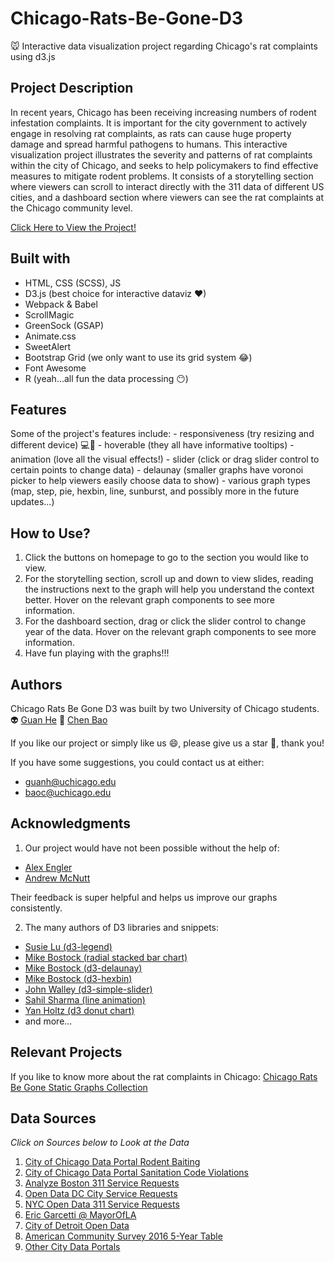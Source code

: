 # Chicago-Rats-Be-Gone-D3
🐭 Interactive data visualization project regarding Chicago's rat complaints using d3.js

## Project Description
In recent years, Chicago has been receiving increasing numbers of rodent infestation complaints. It is important for the city government to actively engage in resolving rat complaints, as rats can cause huge property damage and spread harmful pathogens to humans. This interactive visualization project illustrates the severity and patterns of rat complaints within the city of Chicago, and seeks to help policymakers to find effective measures to mitigate rodent problems. It consists of a storytelling section where viewers can scroll to interact directly with the 311 data of different US cities, and a dashboard section where viewers can see the rat complaints at the Chicago community level.

<a href="https://data-driven-dorks.github.io/Chicago-Rats-Be-Gone-Homepage/index.html">Click Here to View the Project!</a>

## Built with
- HTML, CSS (SCSS), JS
- D3.js (best choice for interactive dataviz ❤)
- Webpack & Babel
- ScrollMagic
- GreenSock (GSAP)
- Animate.css
- SweetAlert
- Bootstrap Grid (we only want to use its grid system 😂)
- Font Awesome
- R (yeah...all fun the data processing 😶)

## Features
Some of the project's features include:
    - responsiveness (try resizing and different device) 💻📱
    - hoverable (they all have informative tooltips)
    - animation (love all the visual effects!)
    - slider (click or drag slider control to certain points to change data)
    - delaunay (smaller graphs have voronoi picker to help viewers easily choose data to show)
    - various graph types (map, step, pie, hexbin, line, sunburst, and possibly more in the future updates...)

## How to Use?
1. Click the buttons on homepage to go to the section you would like to view.
2. For the storytelling section, scroll up and down to view slides, reading the instructions next to the graph will help you understand the context better. Hover on the relevant graph components to see more information.
3. For the dashboard section, drag or click the slider control to change year of the data. Hover on the relevant graph components to see more information.
4. Have fun playing with the graphs!!!

## Authors
Chicago Rats Be Gone D3 was built by two University of Chicago students.
👽 <a href="https://github.com/heguanelvis">Guan He</a>
👻 <a href="https://github.com/AaaChenBao">Chen Bao</a>

If you like our project or simply like us 😄, please give us a star 🌟, thank you!

If you have some suggestions, you could contact us at either:
- guanh@uchicago.edu
- baoc@uchicago.edu

## Acknowledgments
1. Our project would have not been possible without the help of:
- <a href="https://github.com/alexcengler">Alex Engler</a>
- <a href="https://github.com/mcnuttandrew">Andrew McNutt</a>

Their feedback is super helpful and helps us improve our graphs consistently.

2. The many authors of D3 libraries and snippets:
- <a href="https://d3-legend.susielu.com/">Susie Lu (d3-legend)</a>
- <a href="https://observablehq.com/@d3/radial-stacked-bar-chart">Mike Bostock (radial stacked bar chart)</a>
- <a href="https://www.npmjs.com/package/d3-delaunay">Mike Bostock (d3-delaunay)</a>
- <a href="https://github.com/d3/d3-hexbin">Mike Bostock (d3-hexbin)</a>
- <a href="https://www.npmjs.com/~johnwalley">John Walley (d3-simple-slider)</a>
- <a href="https://medium.com/@sahilaug/line-graphs-using-d3-animating-the-line-f82a1dfc3c91">Sahil Sharma (line animation)</a>
- <a href="https://www.d3-graph-gallery.com/donut">Yan Holtz (d3 donut chart)</a>
- and more...

## Relevant Projects
If you like to know more about the rat complaints in Chicago:
<a href="https://heguanelvis.github.io/Chicago-Rats-Be-Gone/explore.html">Chicago Rats Be Gone Static Graphs Collection</a>

## Data Sources
*Click on Sources below to Look at the Data*
1. <a href="https://data.cityofchicago.org/Service-Requests/311-Service-Requests-Rodent-Baiting-No-Duplicates/uqhs-j723">City of Chicago Data Portal Rodent Baiting</a>
2. <a href="https://data.cityofchicago.org/Service-Requests/311-Service-Requests-Sanitation-Code-Complaints-No/rccf-5427">City of Chicago Data Portal Sanitation Code Violations</a>
3. <a href="https://data.boston.gov/dataset/311-service-requests">Analyze Boston 311 Service Requests</a>
4. <a href="http://opendata.dc.gov/datasets/city-service-requests-in-2018">Open Data DC City Service Requests</a>
5. <a href="https://data.cityofnewyork.us/Social-Services/311-Service-Requests-from-2010-to-Present/erm2-nwe9/data">NYC Open Data 311 Service Requests</a>
6. <a href="https://data.lacity.org/A-Well-Run-City/MyLA311-Service-Request-Data-2018/h65r-yf5i">Eric Garcetti @ MayorOfLA</a>
7. <a href="https://data.detroitmi.gov/Government/Improve-Detroit-Issues/fjru-bz8m/data">City of Detroit Open Data</a>
8. <a href="https://api.census.gov/data/2016/acs/acs5/variables.html">American Community Survey 2016 5-Year Table</a>
9. <a href="http://us-city.census.okfn.org/dataset/service-requests">Other City Data Portals</a>
